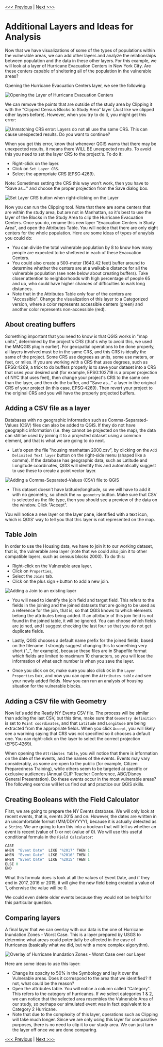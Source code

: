 [<<< Previous](17viz.md)  | [Next >>>](19layout.md)  

# Additional Layers and Ideas for Analysis

Now that we have visualizations of some of the types of populations within the vulnerable areas, we can add other layers and analyze the relationships between population and the data in these other layers. For this example, we will look at a layer of Hurricane Evacuation Centers in New York City. Are these centers capable of sheltering all of the population in the vulnerable areas?

Opening the Hurricane Evacuation Centers layer, we see the following:

![Opening the Layer of Hurricane Evacuation Centers](images/evac.png)

We can remove the points that are outside of the study area by Clipping it with the "Clipped Census Blocks to Study Area" layer (Just like we clipped other layers before). However, when you try to do it, you might get this error:

![Unmatching CRS error: Layers do not all use the same CRS. This can cause unexpected results. Do you want to continue?](images/crsmatch.PNG)

 When you get this error, know that whenever QGIS warns that there may be unexpected results, it means there WILL BE unexpected results. To avoid this you need to set the layer CRS to the project's. To do it:
 
 * Right-click on the layer.
 * Click on `Set Layer CRS`.
 * Select the appropriate CRS (EPSG:4269). 
 
 Note: Sometimes setting the CRS this way won't work, then you have to "Save as..." and choose the proper projection from the Save dialog box.
 
 ![Set Layer CRS button when right-clicking on the Layer](images/setcrs.png)

 Now you can run the Clipping tool. Note that there are some centers that are within the study area, but are not in Manhattan, so it's best to use the layer of the Blocks in the Study Area to clip the Hurricane Evacuation Centers. Once you do, rename this new layer "Evacuation Centers in Study Area", and open the Attributes Table. You will notice that there are only eight centers for the whole population. Here are some ideas of types of anaylsis you could do:

- You can divide the total vulnerable population by 8 to know how many people are expected to be sheltered in each of these Evacuation Centers. 
- You could also create a 500-meter (1640.42 feet) buffer around  to determine whether the centers are at a walkable distance for all the vulnerable population (see note below about creating buffers). Take closer attention to neighborhoods with high percentage of people 65 and up, who could have higher chances of difficulties to walk long distances. 
- Note that in the Attributes Table only four of the centers are "Accessible". Change the visualization of this layer to a Categorized version, where a color represents accessible centers (green) and another color represents non-accessible (red).

## About creating buffers

Something important that you need to know is that QGIS works in "map units", determined by the project's CRS (that's why to avoid this, we used the MMQGIS plugin earlier). For geospatial operations to be done properly, all layers involved must be in the same CRS, and this CRS is ideally the same of the project. Some CRS use degrees as units, some use meters, or feet, or miles. If you are working with a CRS that uses degrees, such as EPSG:4269, a trick to do buffers properly is to save your dataset into a CRS that uses your desired unit (for example, EPSG:102718 is a proper projection of NYC that uses feet), then change your project's CRS to the same one than the layer, and then do the buffer, and "Save as..." a layer in the original CRS of your project (in this case, EPSG:4269). Then revert your project to the original CRS and you will have the properly projected buffers.

## Adding a CSV file as a layer

Databases with no geographic information such as Comma-Separated-Values (CSV) files can also be added to QGIS. If they do not have geographic information (i.e. they cannot be projected on the map), the data can still be used by joining it to a projected dataset using a common element, and that is what we are going to do next. 

* Let's open the file "housing manhattan 2000.csv", by clicking on the `Add Delimited Text layer` button on the right-side menu (shaped like a comma). If the database has geographic data, such as Latitude and Longitude coordinates, QGIS will identify this and automatically suggest to use these to create a point vector layer. 

![Adding a Comma-Separated-Values (CSV) file to QGIS](images/csv.PNG)

* This dataset doesn't have latitude/longitude, so we will have to add it with no geometry, so check the `no geometry` button. Make sure that CSV is selected as the file type, then you should see a preview of the data on the window. Click "Accept".

You will notice a new layer on the layer pane, identified with a text icon, which is QGIS' way to tell you that this layer is not represented on the map.

## Table Join

In order to use the Housing data, we have to join it to our working dataset, that is, the vulnerable area layer (note that we could also join it to other compatible layers, such as census blocks 2000). To do this:

* Right-click on the Vulnerable area layer.
* Click on `Properties`,
* Select the `Joins` tab.
* Click on the plus sign `+` button to add a new join.

![Adding a Join to an existing layer](images/Joins.png)

* You will need to identify the join field and target field. This refers to the fields in the joining and the joined datasets that are going to be used as a reference for the join, that is, so that QGIS knows to which elements belong the attributes being added. If an attribute of this join field is not found in the joined table, it will be ignored. You can choose which fields are joined, and I suggest checking the last four so that you do not get duplicate fields. 

* Lastly, QGIS chooses a default name prefix for the joined fields, based on the filename. I strongly suggest changing this to something very short ("_", for example), because these files are in Shapefile format which fields are limited to maximum 10 characters, so you will lose the information of what each number is when you save the layer.

* Once you click on `OK`, make sure you also click `OK` in the `Layer Properties` box, and now you can open the `Attributes table` and see your newly added fields. Now you can run an analysis of housing situation for the vulnerable blocks.

## Adding a CSV file with Geometry

Now let's add the Ready NY Events CSV file. The process will be similar than adding the last CSV, but this time, make sure that `Geometry definition` is set to `Point coordinates`, and that `Latitude` and `Longitude` are being extracted from the appropriate fields. When you click `Accept`, you will likely see a warining saying that CRS was not specified so it chooses a default one. You can right-click on the layer to select the correct projection (EPSG:4269). 

When opening the `Attributes Table`, you will notice that there is information on the date of the events, and the names of the events. Events may vary considerably, as some are open to the public (for example, Citizen Preparedness Training), while others seem to be targeted at specific or exclusive audiences (Annual CLIP Teacher Conference, ABC/Disney General Presentation). Do these events occur in the most vulnerable areas? The following exercise will let us find out and practice our QGIS skills.

## Creating Booleans with the Field Calculator

First, we are going to prepare the NY Events database. We will only look at recent events, that is, events 2015 and on. However, the dates are written in an uncomfortable format (MM/DD/YYYY), because it is actually detected as a `String`. We are going to turn this into a boolean that will tell us whether an event is recent (value of 1) or not (value of 0). We will use this useful conditional formula in the `Field Calculator`:

```Python
CASE
WHEN  "Event Date"  LIKE '%2017' THEN 1
WHEN  "Event Date"  LIKE '%2016' THEN 1
WHEN  "Event Date"  LIKE '%2015' THEN 1
ELSE 0
END
```
What this formula does is look at all the values of Event Date, and if they end in 2017, 2016 or 2015, it will give the new field being created a value of 1, otherwise the value will be 0.

We could even delete older events because they would not be helpful for this particular question.

## Comparing layers

A final layer that we can overlay with our data is the one of Hurricane Inundation Zones - Worst Case. This is a layer prepared by USGS to determine what areas could potentially be affected in the case of Hurricanes (basically what we did, but with a more complex algorythm).

![Overlay of Hurricane Inundation Zones - Worst Case over our Layer](images/overlay.png)

Here are some ideas to use this layer:

- Change its opacity to 50% in the Symbology and lay it over the Vulnerable areas. Does it correspond to the area that we identified? If not, what could be the reason?
- Open the attributes table. You will notice a column called "Category". This refers to the category of hurricanes. If we select categories 1 & 2, we can notice that the selected area resembles the Vulnerable Area of our study, so perhaps our simulated event was in fact equivalent to a Category 2 Hurricane.
- Note that due to the complexity of this layer, operations such as Clipping will take much longer. Since we are only using this layer for comparative purposes, there is no need to clip it to our study area. We can just turn the layer off once we are done comparing.

[<<< Previous](17viz.md)  | [Next >>>](19layout.md)  
